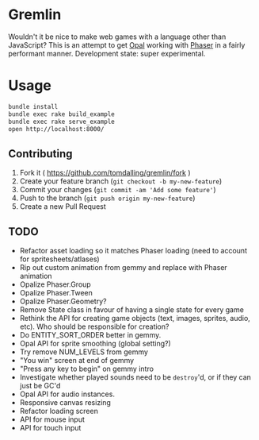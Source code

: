 # Gremlin

Wouldn't it be nice to make web games with a language other than JavaScript?
This is an attempt to get [Opal][] working with [Phaser][] in a fairly
performant manner. Development state: super experimental.

# Usage

```sh
bundle install
bundle exec rake build_example
bundle exec rake serve_example
open http://localhost:8000/
```

## Contributing

1. Fork it ( https://github.com/tomdalling/gremlin/fork )
2. Create your feature branch (`git checkout -b my-new-feature`)
3. Commit your changes (`git commit -am 'Add some feature'`)
4. Push to the branch (`git push origin my-new-feature`)
5. Create a new Pull Request

## TODO

 - Refactor asset loading so it matches Phaser loading (need to account for
   spritesheets/atlases)
 - Rip out custom animation from gemmy and replace with Phaser animation
 - Opalize Phaser.Group
 - Opalize Phaser.Tween
 - Opalize Phaser.Geometry?
 - Remove State class in favour of having a single state for every game
 - Rethink the API for creating game objects (text, images, sprites, audio, etc).
   Who should be responsible for creation?
 - Do ENTITY_SORT_ORDER better in gemmy.
 - Opal API for sprite smoothing (global setting?)
 - Try remove NUM_LEVELS from gemmy
 - "You win" screen at end of gemmy
 - "Press any key to begin" on gemmy intro
 - Investigate whether played sounds need to be `destroy`'d, or if they can just be GC'd
 - Opal API for audio instances.
 - Responsive canvas resizing
 - Refactor loading screen
 - API for mouse input
 - API for touch input

[Opal]: http://opalrb.org/
[Phaser]: http://phaser.io/

